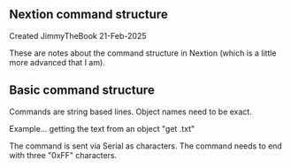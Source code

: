 Nextion command structure
-------------------------

Created JimmyTheBook 21-Feb-2025

These are notes about the command structure in Nextion (which is a little more advanced that I am).


Basic command structure
-----------------------
Commands are string based lines.
Object names need to be exact.


Example... getting the text from an object
"get <objname>.txt"

The command is sent via Serial as characters.
The command needs to end with three "0xFF" characters.
